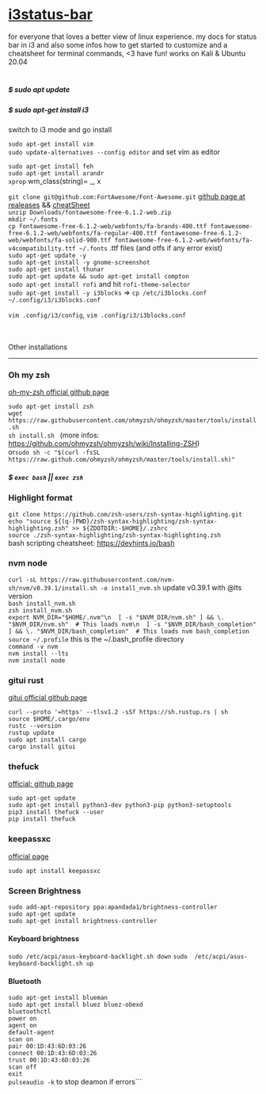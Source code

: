 # [i3status-bar](https://github.com/vivien/i3blocks)
for everyone that loves a better view of linux experience. my docs for status bar in i3 and also some infos how to get started to customize and a cheatsheet for terminal commands,   &lt;3 have fun! works on Kali  &amp; Ubuntu 20.04
#
##### $ sudo apt update
##### $ sudo apt-get install i3

switch to i3 mode and go install

```sudo apt-get install vim``` <br/>
```sudo update-alternatives --config editor``` and set vim as editor<br/>

```sudo apt-get install feh```<br/>
```sudo apt-get install arandr```<br/>
```xprop``` wm_class(string)= _, x <br/>


```git clone git@github.com:FortAwesome/Font-Awesome.git``` [github page at realeases](https://github.com/FortAwesome/Font-Awesome) && [cheatSheet](https://fontawesome.com/v4/cheatsheet/)<br/>
```unzip Downloads/fontawesome-free-6.1.2-web.zip``` <br/>
```mkdir ~/.fonts```<br/>
```cp fontawesome-free-6.1.2-web/webfonts/fa-brands-400.ttf fontawesome-free-6.1.2-web/webfonts/fa-regular-400.ttf fontawesome-free-6.1.2-web/webfonts/fa-solid-900.ttf fontawesome-free-6.1.2-web/webfonts/fa-v4compatibility.ttf ~/.fonts``` .ttf files (and otfs if any error exist)<br/>
```sudo apt-get update -y```<br/>
```sudo apt-get install -y gnome-screenshot```<br/>
```sudo apt-get install thunar```<br/>
```sudo apt-get update && sudo apt-get install compton```<br/>
```sudo apt-get install rofi``` and hit ```rofi-theme-selector```<br/>
```sudo apt-get install -y i3blocks``` => ```cp /etc/i3blocks.conf ~/.config/i3/i3blocks.conf```<br/>

```vim .config/i3/config```, ```vim .config/i3/i3blocks.conf```  <br/>

<br/>
<br/>
Other installations

-----------------------------------------------------------------------

### Oh my zsh <br/>
 [oh-my-zsh official github page](https://github.com/ohmyzsh/ohmyzsh)

``` sudo apt-get install zsh ```<br/>
``` wget https://raw.githubusercontent.com/ohmyzsh/ohmyzsh/master/tools/install.sh ```<br/>
```sh install.sh ``` (more infos: https://github.com/ohmyzsh/ohmyzsh/wiki/Installing-ZSH)<br/>
or```sudo sh -c "$(curl -fsSL https://raw.github.com/ohmyzsh/ohmyzsh/master/tools/install.sh)"```<br/>
##### $ ```exec bash``` || ```exec zsh```<br/>
### Highlight format

```git clone https://github.com/zsh-users/zsh-syntax-highlighting.git```<br/>
```echo "source ${(q-)PWD}/zsh-syntax-highlighting/zsh-syntax-highlighting.zsh" >> ${ZDOTDIR:-$HOME}/.zshrc```<br/>
```source ./zsh-syntax-highlighting/zsh-syntax-highlighting.zsh```<br/>
bash scripting cheatsheet: https://devhints.io/bash<br/>


### nvm node

```curl -sL https://raw.githubusercontent.com/nvm-sh/nvm/v0.39.1/install.sh -o install_nvm.sh``` update v0.39.1 with @lts version<br/>
```bash install_nvm.sh```<br/>
```zsh install_nvm.sh```<br/>
```export NVM_DIR="$HOME/.nvm"\n  [ -s "$NVM_DIR/nvm.sh" ] && \. "$NVM_DIR/nvm.sh"  # This loads nvm\n  [ -s "$NVM_DIR/bash_completion" ] && \. "$NVM_DIR/bash_completion"  # This loads nvm bash_completion```<br/>
```source ~/.profile``` this is the ~/.bash_profile directory<br/>
```command -v nvm```<br/>
```nvm install --lts```<br/>
```nvm install node```<br/>


### gitui rust
 [gitui official github page](https://github.com/extrawurst/gitui)<br/>

```curl --proto '=https' --tlsv1.2 -sSf https://sh.rustup.rs | sh```<br/>
```source $HOME/.cargo/env```<br/>
```rustc --version```<br/>
```rustup update```<br/>
```sudo apt install cargo```<br/>
```cargo install gitui```
### thefuck
[official: github page](https://github.com/nvbn/thefuck)

```sudo apt-get update```<br/>
```sudo apt-get install python3-dev python3-pip python3-setuptools```<br/>
```pip3 install thefuck --user```<br/>
```pip install thefuck```<br/>


### keepassxc
[official page](https://keepassxc.org/download/#linux)

```sudo apt install keepassxc```

### Screen Brightness

```sudo add-apt-repository ppa:apandada1/brightness-controller```<br/>
```sudo apt-get update```<br/>
```sudo apt-get install brightness-controller```<br/>

#### Keyboard brightness

```sudo /etc/acpi/asus-keyboard-backlight.sh down```
```sudo  /etc/acpi/asus-keyboard-backlight.sh up```

#### Bluetooth
```sudo apt-get install blueman```<br/>
```sudo apt-get install bluez bluez-obexd```<br/>
```bluetoothctl```<br/>
```power on```<br/>
```agent on```<br/>
```default-agent```<br/>
```scan on```<br/>
```pair 00:1D:43:6D:03:26```<br/>
```connect 00:1D:43:6D:03:26```<br/>
```trust 00:1D:43:6D:03:26```<br/>
```scan off```<br/>
```exit```<br/>
```pulseaudio -k``` to stop deamon if errors```<br/>

